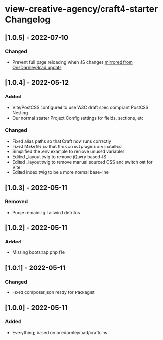 <!--
The format is based on [Keep a Changelog](https://keepachangelog.com/en/1.0.0/),
and this project adheres to [Semantic Versioning](https://semver.org/spec/v2.0.0.html).

## [MAJOR.MINOR.BUGFIX] - YEAR-MONTH-DAY
### Added (new features)
### Changed (changes in existing functionality)
### Deprecated (soon-to-be removed features)
### Removed (now removed features)
### Fixed (any bug fixes)
### Security (case of vulnerabilities)

The purpose of a changelog entry is to document the noteworthy difference, often across multiple commits, to communicate them clearly to end users
-->

# view-creative-agency/craft4-starter Changelog

## [1.0.5] - 2022-07-10

### Changed

- Prevent full page reloading when JS changes [mirrored from OneDarnleyRoad update](https://github.com/onedarnleyroad/craftcms/commit/8bc36fc228965130d1cff01a68ee3920143a34f7)

## [1.0.4] - 2022-05-12

### Added

- Vite/PostCSS configured to use W3C draft spec compliant PostCSS Nesting
- Our normal starter Project Config settings for fields, sections, etc

### Changed

- Fixed alias paths so that Craft now runs correctly
- Fixed Makefile so that the correct plugins are installed
- Simplified the .env.example to remove unused variables
- Edited _layout.twig to remove jQuery based JS
- Edited _layout.twig to remove manual sourced CSS and switch out for Vite
- Edited index.twig to be a more normal base-line

## [1.0.3] - 2022-05-11

### Removed

- Purge remaining Tailwind detritus

## [1.0.2] - 2022-05-11

### Added

- Missing bootstrap.php file

## [1.0.1] - 2022-05-11

### Changed

- Fixed composer.json ready for Packagist

## [1.0.0] - 2022-05-11

### Added

- Everything; based on onedarnleyroad/craftcms
